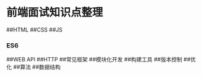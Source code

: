# 前端面试知识点整理
##HTML
##CSS
##JS
<h3>ES6</h3>
##WEB API
##HTTP
##常见框架
##模块化开发
##构建工具
##版本控制
##优化
##算法
##数据结构
